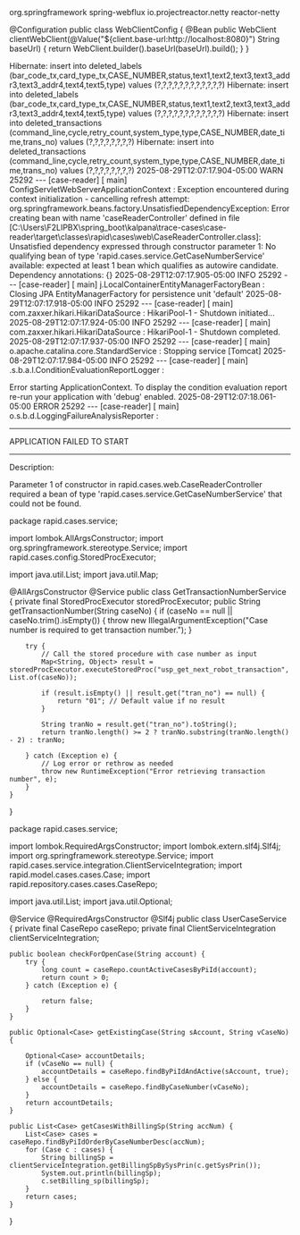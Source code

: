 <dependency>
  <groupId>org.springframework</groupId>
  <artifactId>spring-webflux</artifactId>
</dependency>
<dependency>
  <groupId>io.projectreactor.netty</groupId>
  <artifactId>reactor-netty</artifactId>
</dependency>



@Configuration
public class WebClientConfig {
  @Bean
  public WebClient clientWebClient(@Value("${client.base-url:http://localhost:8080}") String baseUrl) {
    return WebClient.builder().baseUrl(baseUrl).build();
  }
}



Hibernate: insert into deleted_labels (bar_code_tx,card_type_tx,CASE_NUMBER,status,text1,text2,text3,text3_addr3,text3_addr4,text4,text5,type) values (?,?,?,?,?,?,?,?,?,?,?,?)
Hibernate: insert into deleted_labels (bar_code_tx,card_type_tx,CASE_NUMBER,status,text1,text2,text3,text3_addr3,text3_addr4,text4,text5,type) values (?,?,?,?,?,?,?,?,?,?,?,?)
Hibernate: insert into deleted_transactions (command_line,cycle,retry_count,system_type,type,CASE_NUMBER,date_time,trans_no) values (?,?,?,?,?,?,?,?)
Hibernate: insert into deleted_transactions (command_line,cycle,retry_count,system_type,type,CASE_NUMBER,date_time,trans_no) values (?,?,?,?,?,?,?,?)
2025-08-29T12:07:17.904-05:00  WARN 25292 --- [case-reader] [           main] ConfigServletWebServerApplicationContext : Exception encountered during context initialization - cancelling refresh attempt: org.springframework.beans.factory.UnsatisfiedDependencyException: Error creating bean with name 'caseReaderController' defined in file [C:\Users\F2LIPBX\spring_boot\kalpana\trace-cases\case-reader\target\classes\rapid\cases\web\CaseReaderController.class]: Unsatisfied dependency expressed through constructor parameter 1: No qualifying bean of type 'rapid.cases.service.GetCaseNumberService' available: expected at least 1 bean which qualifies as autowire candidate. Dependency annotations: {}
2025-08-29T12:07:17.905-05:00  INFO 25292 --- [case-reader] [           main] j.LocalContainerEntityManagerFactoryBean : Closing JPA EntityManagerFactory for persistence unit 'default'
2025-08-29T12:07:17.918-05:00  INFO 25292 --- [case-reader] [           main] com.zaxxer.hikari.HikariDataSource       : HikariPool-1 - Shutdown initiated...
2025-08-29T12:07:17.924-05:00  INFO 25292 --- [case-reader] [           main] com.zaxxer.hikari.HikariDataSource       : HikariPool-1 - Shutdown completed.
2025-08-29T12:07:17.937-05:00  INFO 25292 --- [case-reader] [           main] o.apache.catalina.core.StandardService   : Stopping service [Tomcat]
2025-08-29T12:07:17.984-05:00  INFO 25292 --- [case-reader] [           main] .s.b.a.l.ConditionEvaluationReportLogger :

Error starting ApplicationContext. To display the condition evaluation report re-run your application with 'debug' enabled.
2025-08-29T12:07:18.061-05:00 ERROR 25292 --- [case-reader] [           main] o.s.b.d.LoggingFailureAnalysisReporter   :

***************************
APPLICATION FAILED TO START
***************************

Description:

Parameter 1 of constructor in rapid.cases.web.CaseReaderController required a bean of type 'rapid.cases.service.GetCaseNumberService' that could not be found.






package rapid.cases.service;

import lombok.AllArgsConstructor;
import org.springframework.stereotype.Service;
import rapid.cases.config.StoredProcExecutor;

import java.util.List;
import java.util.Map;

@AllArgsConstructor
@Service
public class GetTransactionNumberService {
    private final StoredProcExecutor storedProcExecutor;
    public String getTransactionNumber(String caseNo) {
        if (caseNo == null || caseNo.trim().isEmpty()) {
            throw new IllegalArgumentException("Case number is required to get transaction number.");
        }

        try {
            // Call the stored procedure with case number as input
            Map<String, Object> result = storedProcExecutor.executeStoredProc("usp_get_next_robot_transaction", List.of(caseNo));

            if (result.isEmpty() || result.get("tran_no") == null) {
                return "01"; // Default value if no result
            }

            String tranNo = result.get("tran_no").toString();
            return tranNo.length() >= 2 ? tranNo.substring(tranNo.length() - 2) : tranNo;

        } catch (Exception e) {
            // Log error or rethrow as needed
            throw new RuntimeException("Error retrieving transaction number", e);
        }
    }
}



package rapid.cases.service;


import lombok.RequiredArgsConstructor;
import lombok.extern.slf4j.Slf4j;
import org.springframework.stereotype.Service;
import rapid.cases.service.integration.ClientServiceIntegration;
import rapid.model.cases.cases.Case;
import rapid.repository.cases.cases.CaseRepo;

import java.util.List;
import java.util.Optional;

@Service
@RequiredArgsConstructor
@Slf4j
public class UserCaseService {
    private final CaseRepo caseRepo;
    private final ClientServiceIntegration clientServiceIntegration;

    public boolean checkForOpenCase(String account) {
        try {
            long count = caseRepo.countActiveCasesByPiId(account);
            return count > 0;
        } catch (Exception e) {

            return false;
        }
    }

    public Optional<Case> getExistingCase(String sAccount, String vCaseNo) {

        Optional<Case> accountDetails;
        if (vCaseNo == null) {
            accountDetails = caseRepo.findByPiIdAndActive(sAccount, true);
        } else {
            accountDetails = caseRepo.findByCaseNumber(vCaseNo);
        }
        return accountDetails;
    }

    public List<Case> getCasesWithBillingSp(String accNum) {
        List<Case> cases = caseRepo.findByPiIdOrderByCaseNumberDesc(accNum);
        for (Case c : cases) {
            String billingSp = clientServiceIntegration.getBillingSpBySysPrin(c.getSysPrin());
            System.out.println(billingSp);
            c.setBilling_sp(billingSp);
        }
        return cases;
    }
}




